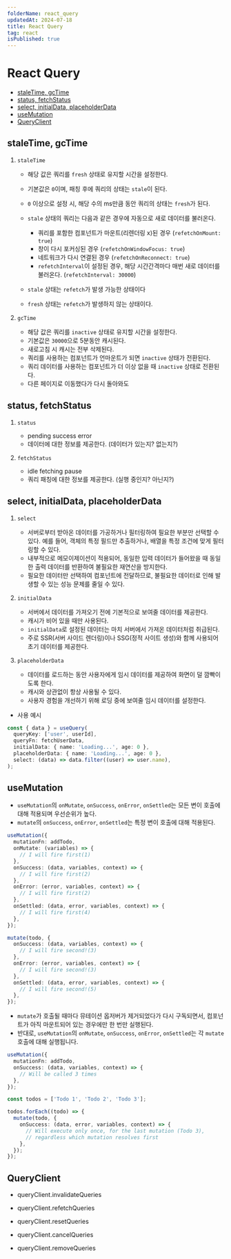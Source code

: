 ```yaml
---
folderName: react_query
updatedAt: 2024-07-18
title: React Query
tag: react
isPublished: true
---
```


# React Query

- [staleTime, gcTime](#staletime-gctime)
- [status, fetchStatus](#status-fetchstatus)
- [select, initialData, placeholderData](#select-initialdata-placeholderdata)
- [useMutation](#usemutation)
- [QueryClient](#queryclient)

## staleTime, gcTime

1. `staleTime`
   - 해당 값은 쿼리를 `fresh` 상태로 유지할 시간을 설정한다.
   - 기본값은 `0`이며, 패칭 후에 쿼리의 상태는 `stale`이 된다.
   - `0` 이상으로 설정 시, 해당 수의 ms만큼 동안 쿼리의 상태는 `fresh`가 된다.
   - `stale` 상태의 쿼리는 다음과 같은 경우에 자동으로 새로 데이터를 불러온다.
     - 쿼리를 포함한 컴포넌트가 마운트(리렌더링 x)된 경우 (`refetchOnMount: true`)
     - 창이 다시 포커싱된 경우 (`refetchOnWindowFocus: true`)
     - 네트워크가 다시 연결된 경우 (`refetchOnReconnect: true`)
     - `refetchInterval`이 설정된 경우, 해당 시간간격마다 매번 새로 데이터를 불러온다. (`refetchInterval: 30000`)

   - `stale` 상태는 `refetch`가 발생 가능한 상태이다
   - `fresh` 상태는 `refetch`가 발생하지 않는 상태이다.

2. `gcTime`
   - 해당 값은 쿼리를 `inactive` 상태로 유지할 시간을 설정한다.
   - 기본값은 `30000`으로 5분동안 캐시된다.
   - 새로고침 시 캐시는 전부 삭제된다.
   - 쿼리를 사용하는 컴포넌트가 언마운트가 되면 `inactive` 상태가 전환된다.
   - 쿼리 데이터를 사용하는 컴포넌트가 더 이상 없을 때 `inactive` 상태로 전환된다.
   - 다른 페이지로 이동했다가 다시 돌아와도

## status, fetchStatus

1. `status`
   - pending success error
   - 데이터에 대한 정보를 제공한다. (데이터가 있는지? 없는지?)

2. `fetchStatus`
   - idle fetching pause
   - 쿼리 패칭에 대한 정보를 제공한다. (실행 중인지? 아닌지?)

## select, initialData, placeholderData

1. `select`
   - 서버로부터 받아온 데이터를 가공하거나 필터링하여 필요한 부분만 선택할 수 있다. 예를 들어, 객체의 특정 필드만 추출하거나, 배열을 특정 조건에 맞게 필터링할 수 있다.
   - 내부적으로 메모이제이션이 적용되어, 동일한 입력 데이터가 들어왔을 때 동일한 출력 데이터를 반환하여 불필요한 재연산을 방지한다.
   - 필요한 데이터만 선택하여 컴포넌트에 전달하므로, 불필요한 데이터로 인해 발생할 수 있는 성능 문제를 줄일 수 있다.

2. `initialData`
   - 서버에서 데이터를 가져오기 전에 기본적으로 보여줄 데이터를 제공한다.
   - 캐시가 비어 있을 때만 사용된다.
   - `initialData`로 설정된 데이터는 마치 서버에서 가져온 데이터처럼 취급된다.
   - 주로 SSR(서버 사이드 렌더링)이나 SSG(정적 사이트 생성)와 함께 사용되어 초기 데이터를 제공한다.

3. `placeholderData`
   - 데이터를 로드하는 동안 사용자에게 임시 데이터를 제공하여 화면이 덜 깜빡이도록 한다.
   - 캐시와 상관없이 항상 사용될 수 있다.
   - 사용자 경험을 개선하기 위해 로딩 중에 보여줄 임시 데이터를 설정한다.

- 사용 예시

```ts
const { data } = useQuery(
  queryKey: ['user', userId],
  queryFn: fetchUserData,
  initialData: { name: 'Loading...', age: 0 },
  placeholderData: { name: 'Loading...', age: 0 },
  select: (data) => data.filter((user) => user.name),
);
```

## useMutation

- `useMutation`의 `onMutate`, `onSuccess`, `onError`, `onSettled`는 모든 변이 호출에 대해 적용되며 우선순위가 높다.
- `mutate`의 `onSuccess`, `onError`, `onSettled`는 특정 변이 호출에 대해 적용된다.

```ts
useMutation({
  mutationFn: addTodo,
  onMutate: (variables) => {
    // I will fire first(1)
  },
  onSuccess: (data, variables, context) => {
    // I will fire first(2)
  },
  onError: (error, variables, context) => {
    // I will fire first(2)
  },
  onSettled: (data, error, variables, context) => {
    // I will fire first(4)
  },
});

mutate(todo, {
  onSuccess: (data, variables, context) => {
    // I will fire second!(3)
  },
  onError: (error, variables, context) => {
    // I will fire second!(3)
  },
  onSettled: (data, error, variables, context) => {
    // I will fire second!(5)
  },
});
```

- `mutate`가 호출될 때마다 뮤테이션 옵저버가 제거되었다가 다시 구독되면서, 컴포넌트가 아직 마운트되어 있는 경우에만 한 번만 실행된다.
- 반대로, `useMutation`의 `onMutate`, `onSuccess`, `onError`, `onSettled`는 각 `mutate` 호출에 대해 실행됩니다.

```ts
useMutation({
  mutationFn: addTodo,
  onSuccess: (data, variables, context) => {
    // Will be called 3 times
  },
});

const todos = ['Todo 1', 'Todo 2', 'Todo 3'];

todos.forEach((todo) => {
  mutate(todo, {
    onSuccess: (data, error, variables, context) => {
      // Will execute only once, for the last mutation (Todo 3),
      // regardless which mutation resolves first
    },
  });
});
```

## QueryClient

- queryClient.invalidateQueries
- queryClient.refetchQueries
- queryClient.resetQueries

- queryClient.cancelQueries

- queryClient.removeQueries
